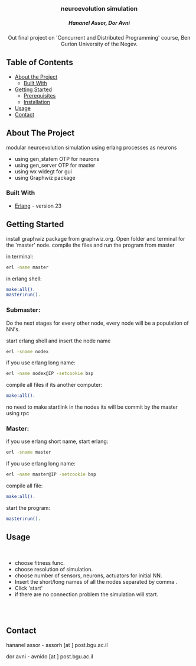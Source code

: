 
<br />
<p align="center">

  <h3 align="center">neuroevolution simulation</h3>
  <h5 align="center">Hananel Assor, Dor Avni</h5>

  <p align="center">
    Out final project on 'Concurrent and Distributed Programming' course, Ben Gurion University of the Negev.
    <br />
  </p>




<!-- TABLE OF CONTENTS -->
## Table of Contents

* [About the Project](#about-the-project)
  * [Built With](#built-with)
* [Getting Started](#getting-started)
  * [Prerequisites](#prerequisites)
  * [Installation](#installation)
* [Usage](#usage)
* [Contact](#contact)



<!-- ABOUT THE PROJECT -->
## About The Project
modular neuroevolution simulation using erlang processes as neurons  

* using gen_statem OTP for neurons
* using gen_server OTP for master
* using wx widegt for gui
* using Graphwiz package

### Built With
* [Erlang](https://www.erlang.org/) - version 23



<!-- GETTING STARTED -->
## Getting Started


install graphwiz package from graphwiz.org.
Open folder and terminal for the 'master' node.
 compile the files and run the program from master


in terminal:
```sh
erl -name master
```


in erlang shell:
```sh
make:all().
master:run().
```

<h3>Submaster: </h3>
Do the next stages for every other node, every node will be a population of NN's.


start erlang shell and insert the node name

```sh
erl -sname nodex
```
if you use erlang long name:
```sh
erl -name nodex@IP -setcookie bsp
```
compile all files if its another computer:
```sh
make:all().
```
no need to make startlink in the nodes its will be commit by the master using rpc


<h3>Master: </h3>

if you use erlang short name, start erlang:
```sh
erl -sname master
```

if you use erlang long name:
```sh
erl -name master@IP -setcookie bsp
```
compile all file:
```sh
make:all().
```
start the program:
```sh
master:run().
```


<!-- USAGE EXAMPLES -->
## Usage
<br />

* choose fitness func</b>. 
* choose resolution of simulation.
* choose number of sensors, neurons, actuators for initial NN. 
* Insert the short/long names of all the nodes separated by comma .
* Click 'start'
* if there are no connection problem the simulation will start.
<br />
<br />




<!-- CONTACT -->
## Contact

hananel assor - assorh [at ] post.bgu.ac.il

dor avni - avnido [at ] post.bgu.ac.il



